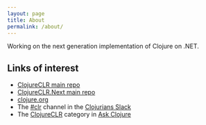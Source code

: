 ```yaml
---
layout: page
title: About
permalink: /about/
---
```


Working on the next generation implementation of Clojure on .NET.

## Links of interest

- [ClojureCLR main repo](https://github.com/clojure/clojure-clr)
- [ClojureCLR.Next main repo](https://github.com/dmiller/clojure-clr-next)
- [clojure.org](https://clojure.org)
- The [#clr](https://clojurians.slack.com/archives/C060SFCPR) channel in the [Clojurians Slack](https://clojurians.slack.com)
- The [ClojureCLR](https://ask.clojure.org/index.php/clojureclr) category in [Ask Clojure](https://ask.clojure.org/)

